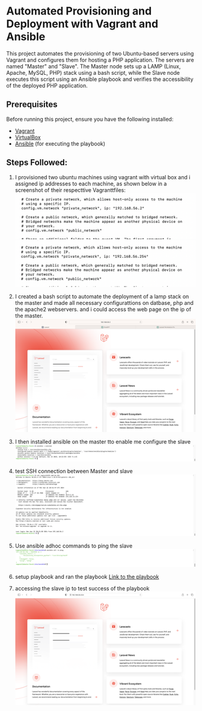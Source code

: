 # Automated Provisioning and Deployment with Vagrant and Ansible

This project automates the provisioning of two Ubuntu-based servers using Vagrant and configures them for hosting a PHP application. The servers are named "Master" and "Slave". The Master node sets up a LAMP (Linux, Apache, MySQL, PHP) stack using a bash script, while the Slave node executes this script using an Ansible playbook and verifies the accessibility of the deployed PHP application.

## Prerequisites

Before running this project, ensure you have the following installed:

- [Vagrant](https://www.vagrantup.com/downloads)
- [VirtualBox](https://www.virtualbox.org/wiki/Downloads)
- [Ansible](https://docs.ansible.com/ansible/latest/installation_guide/intro_installation.html) (for executing the playbook)

## Steps Followed:

1. I provisioned two ubuntu machines using vagrant with virtual box and i assigned ip addresses to each machine, as shown below in a screenshot of their respecttive Vagranttfiles:
![Master ip](images/master_ip.png)
![Slave ip](images/slave_ip.png)
2. I created a bash script to automate the deployment of a lamp stack on the master and made all necessary configurattions on datbase, php and the apache2 webservers. and i could access the web page on the ip of the master.
![Master webpage](images/live_master.png)

3. I then installed ansible on the master tto enable me configure the slave
   ![Ansible version](images/ansible_version.png)
4. test SSH connection between Master and slave
   ![ssh connection](images/ssh_slave.png)

5. Use ansible adhoc commands to ping the slave
   ![Ansible version](images/slave_ping.png)

6. setup playbook and ran the playbook
   [Link to the playbook](https://github.com/donfortune/Deploy_lamp_to_VM/blob/main/playbook.yaml)

7. accessing the slave ip to test success of the playbook
   ![Master webpage](images/live_slave.png)

